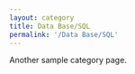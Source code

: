 ```yaml
---
layout: category
title: Data Base/SQL
permalink: '/Data Base/SQL'
---
```


Another sample category page.
